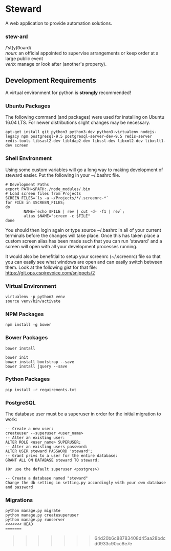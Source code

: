 # Steward
A web application to provide automation solutions.

### stew·ard
/ˈst(y)o͞oərd/  
*noun:* an official appointed to supervise arrangements or keep order at a large public event  
*verb:* manage or look after (another's property).


## Development Requirements
A virtual environment for python is **strongly** recommended!

### Ubuntu Packages
The following command (and packages) were used for installing on Ubuntu 16.04 LTS. For newer distributions slight changes may be necessary.
```
apt-get install git python3 python3-dev python3-virtualenv nodejs-legacy npm postgresql-9.5 postgresql-server-dev-9.5 redis-server redis-tools libsasl2-dev libldap2-dev libssl-dev libxml2-dev libxslt1-dev screen
```

### Shell Environment
Using some custom variables will go a long way to making development of steward easier. Put the following in your ~/.bashrc file.
```
# Development Paths
export PATH=$PATH:./node_modules/.bin
# Load screen files from Projects
SCREEN_FILES=`ls -a ~/Projects/*/.screenrc-*`
for FILE in $SCREEN_FILES;
do
        NAME=`echo $FILE | rev | cut -d- -f1 | rev`;
        alias $NAME="screen -c $FILE"
done
```
You should then login again or type source ~/.bashrc in all of your current terminals before the changes will take place. Once this has taken place a custom screen alias has been made such that you can run 'steward' and a screen will open with all your development processes running.

It would also be benefitial to setup your screenrc (~/.screenrc) file so that you can easily see what windows are open and can easily switch between them. Look at the following gist for that file: https://git.ops.cspirevoice.com/snippets/2


### Virtual Environment
```
virtualenv -p python3 venv
source venv/bin/activate
```

### NPM Packages
```
npm install -g bower
```

### Bower Packages
```
bower install

bower init
bower install bootstrap --save
bower install jquery --save

```

### Python Packages
```
pip install -r requirements.txt

```

### PostgreSQL
The database user must be a superuser in order for the initial migration to work:
```
-- Create a new user:
createuser --superuser <user_name>
-- Alter an existing user:
ALTER ROLE <user_name> SUPERUSER;
-- Alter an existing users password:
ALTER USER steward PASSWORD 'steward';
-- Grant privs to a user for the entire database:
GRANT ALL ON DATABASE steward TO steward;

(Or use the default superuser <postgres>)

-- Create a database named "steward"
Change the db setting in setting.py accordingly with your own database and password

```

### Migrations
```
python manage.py migrate
python manage.py createsuperuser
python manage.py runserver
<<<<<<< HEAD
=======
```
>>>>>>> 64d20b6c88783408d45aa28bdcd0933c90cc8e7e
